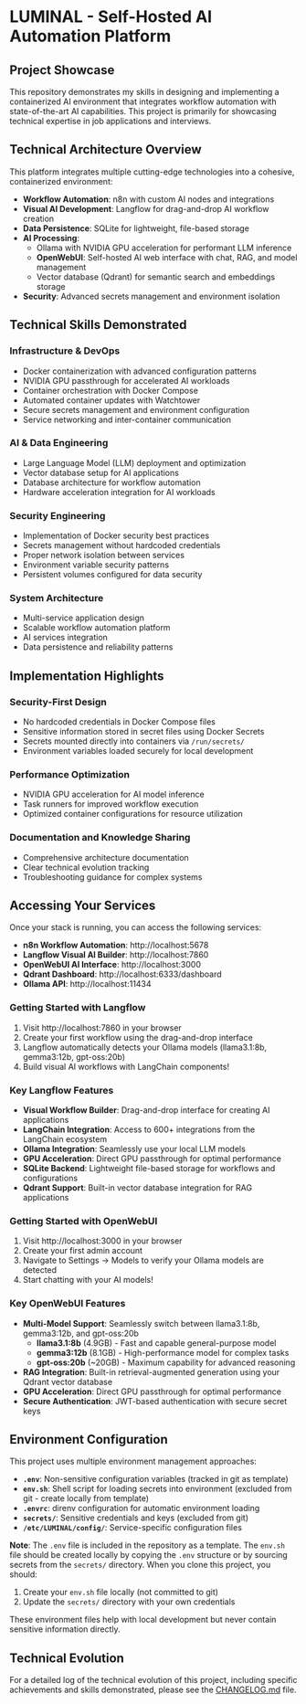 # LUMINAL - Self-Hosted AI Automation Platform

## Project Showcase

This repository demonstrates my skills in designing and implementing a containerized AI environment that integrates workflow automation with state-of-the-art AI capabilities. This project is primarily for showcasing technical expertise in job applications and interviews.

## Technical Architecture Overview

This platform integrates multiple cutting-edge technologies into a cohesive, containerized environment:

- **Workflow Automation**: n8n with custom AI nodes and integrations
- **Visual AI Development**: Langflow for drag-and-drop AI workflow creation
- **Data Persistence**: SQLite for lightweight, file-based storage
- **AI Processing**:
  - Ollama with NVIDIA GPU acceleration for performant LLM inference
  - **OpenWebUI**: Self-hosted AI web interface with chat, RAG, and model management
  - Vector database (Qdrant) for semantic search and embeddings storage
- **Security**: Advanced secrets management and environment isolation

## Technical Skills Demonstrated

### Infrastructure & DevOps
- Docker containerization with advanced configuration patterns
- NVIDIA GPU passthrough for accelerated AI workloads
- Container orchestration with Docker Compose
- Automated container updates with Watchtower
- Secure secrets management and environment configuration
- Service networking and inter-container communication

### AI & Data Engineering
- Large Language Model (LLM) deployment and optimization
- Vector database setup for AI applications
- Database architecture for workflow automation
- Hardware acceleration integration for AI workloads

### Security Engineering
- Implementation of Docker security best practices
- Secrets management without hardcoded credentials
- Proper network isolation between services
- Environment variable security patterns
- Persistent volumes configured for data security

### System Architecture
- Multi-service application design
- Scalable workflow automation platform
- AI services integration
- Data persistence and reliability patterns

## Implementation Highlights

### Security-First Design
- No hardcoded credentials in Docker Compose files
- Sensitive information stored in secret files using Docker Secrets
- Secrets mounted directly into containers via `/run/secrets/`
- Environment variables loaded securely for local development

### Performance Optimization
- NVIDIA GPU acceleration for AI model inference
- Task runners for improved workflow execution
- Optimized container configurations for resource utilization

### Documentation and Knowledge Sharing
- Comprehensive architecture documentation
- Clear technical evolution tracking
- Troubleshooting guidance for complex systems

## Accessing Your Services

Once your stack is running, you can access the following services:

- **n8n Workflow Automation**: http://localhost:5678
- **Langflow Visual AI Builder**: http://localhost:7860
- **OpenWebUI AI Interface**: http://localhost:3000
- **Qdrant Dashboard**: http://localhost:6333/dashboard
- **Ollama API**: http://localhost:11434

### Getting Started with Langflow

1. Visit http://localhost:7860 in your browser
2. Create your first workflow using the drag-and-drop interface
3. Langflow automatically detects your Ollama models (llama3.1:8b, gemma3:12b, gpt-oss:20b)
4. Build visual AI workflows with LangChain components!

### Key Langflow Features

- **Visual Workflow Builder**: Drag-and-drop interface for creating AI applications
- **LangChain Integration**: Access to 600+ integrations from the LangChain ecosystem
- **Ollama Integration**: Seamlessly use your local LLM models
- **GPU Acceleration**: Direct GPU passthrough for optimal performance
- **SQLite Backend**: Lightweight file-based storage for workflows and configurations
- **Qdrant Support**: Built-in vector database integration for RAG applications

### Getting Started with OpenWebUI

1. Visit http://localhost:3000 in your browser
2. Create your first admin account
3. Navigate to Settings → Models to verify your Ollama models are detected
4. Start chatting with your AI models!

### Key OpenWebUI Features

- **Multi-Model Support**: Seamlessly switch between llama3.1:8b, gemma3:12b, and gpt-oss:20b
  - **llama3.1:8b** (4.9GB) - Fast and capable general-purpose model
  - **gemma3:12b** (8.1GB) - High-performance model for complex tasks
  - **gpt-oss:20b** (~20GB) - Maximum capability for advanced reasoning
- **RAG Integration**: Built-in retrieval-augmented generation using your Qdrant vector database
- **GPU Acceleration**: Direct GPU passthrough for optimal performance
- **Secure Authentication**: JWT-based authentication with secure secret keys

## Environment Configuration

This project uses multiple environment management approaches:

- **`.env`**: Non-sensitive configuration variables (tracked in git as template)
- **`env.sh`**: Shell script for loading secrets into environment (excluded from git - create locally from template)
- **`.envrc`**: direnv configuration for automatic environment loading
- **`secrets/`**: Sensitive credentials and keys (excluded from git)
- **`/etc/LUMINAL/config/`**: Service-specific configuration files

**Note**: The `.env` file is included in the repository as a template. The `env.sh` file should be created locally by copying the `.env` structure or by sourcing secrets from the `secrets/` directory. When you clone this project, you should:
1. Create your `env.sh` file locally (not committed to git)
2. Update the `secrets/` directory with your own credentials

These environment files help with local development but never contain sensitive information directly.

## Technical Evolution

For a detailed log of the technical evolution of this project, including specific achievements and skills demonstrated, please see the [CHANGELOG.md](./CHANGELOG.md) file.
